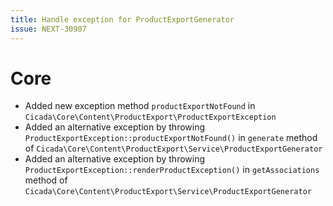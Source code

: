 ```yaml
---
title: Handle exception for ProductExportGenerator
issue: NEXT-30907
---
```

# Core
* Added new exception method `productExportNotFound` in `Cicada\Core\Content\ProductExport\ProductExportException`
* Added an alternative exception by throwing `ProductExportException::productExportNotFound()` in `generate` method of `Cicada\Core\Content\ProductExport\Service\ProductExportGenerator`
* Added an alternative exception by throwing `ProductExportException::renderProductException()` in `getAssociations` method of `Cicada\Core\Content\ProductExport\Service\ProductExportGenerator`
